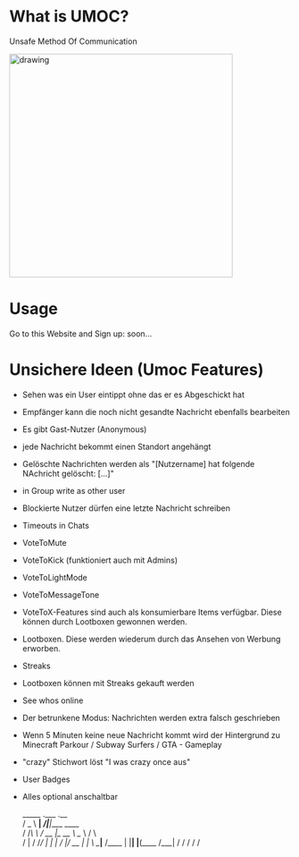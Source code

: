 # What is UMOC?
Unsafe Method Of Communication 

<img src="https://github.com/user-attachments/assets/ec5ba59d-0b3d-45ac-8bb2-6c434bdac538" alt="drawing" width="400"/>

# Usage
Go to this Website and Sign up: soon...

# Unsichere Ideen (Umoc Features)

- Sehen was ein User eintippt ohne das er es Abgeschickt hat
- Empfänger kann die noch nicht gesandte Nachricht ebenfalls bearbeiten
- Es gibt Gast-Nutzer (Anonymous)
- jede Nachricht bekommt einen Standort angehängt
- Gelöschte Nachrichten werden als "[Nutzername] hat folgende NAchricht gelöscht: [...]"
- in Group write as other user
- Blockierte Nutzer dürfen eine letzte Nachricht schreiben
- Timeouts in Chats
- VoteToMute
- VoteToKick (funktioniert auch mit Admins)
- VoteToLightMode
- VoteToMessageTone
- VoteToX-Features sind auch als konsumierbare Items verfügbar. Diese können durch Lootboxen gewonnen werden.
- Lootboxen. Diese werden wiederum durch das Ansehen von Werbung erworben.
- Streaks
- Lootboxen können mit Streaks gekauft werden
- See whos online
- Der betrunkene Modus: Nachrichten werden extra falsch geschrieben
- Wenn 5 Minuten keine neue Nachricht kommt wird der Hintergrund zu Minecraft Parkour / Subway Surfers / GTA - Gameplay
- "crazy" Stichwort löst "I was crazy once aus"
- User Badges

- Alles optional anschaltbar



   _____       .___      .__                
  /  _  \    __| _/______|__|____    ____   
 /  /_\  \  / __ |\_  __ \  \__  \  /    \  
/    |    \/ /_/ | |  | \/  |/ __ \|   |  \ 
\____|__  /\____ | |__|  |__(____  /___|  / 
        \/      \/               \/     \/  
